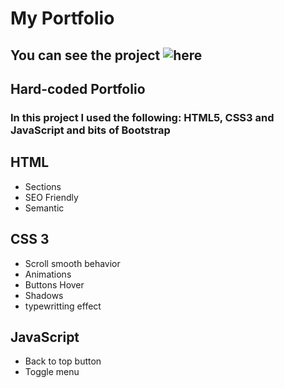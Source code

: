 # My Portfolio 
## You can see the project ![here](https://luc-constantin.github.io/myPortfolio/)
## Hard-coded Portfolio
### In this project I used the following: HTML5, CSS3 and JavaScript and bits of Bootstrap
## HTML
 * Sections
 * SEO Friendly
 * Semantic
## CSS 3
 * Scroll smooth behavior
 * Animations
 * Buttons Hover
 * Shadows
 * typewritting effect
## JavaScript
 * Back to top button
 * Toggle menu
